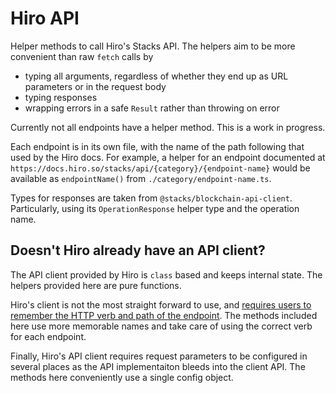 # Hiro API

Helper methods to call Hiro's Stacks API. The helpers aim to be more convenient than raw `fetch` calls by

- typing all arguments, regardless of whether they end up as URL parameters or in the request body
- typing responses
- wrapping errors in a safe `Result` rather than throwing on error

Currently not all endpoints have a helper method. This is a work in progress.

Each endpoint is in its own file, with the name of the path following that used by the Hiro docs. For example, a helper for an endpoint documented at `https://docs.hiro.so/stacks/api/{category}/{endpoint-name}` would be available as `endpointName()` from `./category/endpoint-name.ts`.

Types for responses are taken from `@stacks/blockchain-api-client`. Particularly, using its `OperationResponse` helper type and the operation name.

## Doesn't Hiro already have an API client?

The API client provided by Hiro is `class` based and keeps internal state. The helpers provided here are pure functions.

Hiro's client is not the most straight forward to use, and [requires users to remember the HTTP verb and path of the endpoint](https://github.com/hirosystems/stacks-blockchain-api/blob/develop/client/MIGRATION.md#performing-requests). The methods included here use more memorable names and take care of using the correct verb for each endpoint.

Finally, Hiro's API client requires request parameters to be configured in several places as the API implementaiton bleeds into the client API. The methods here conveniently use a single config object.

